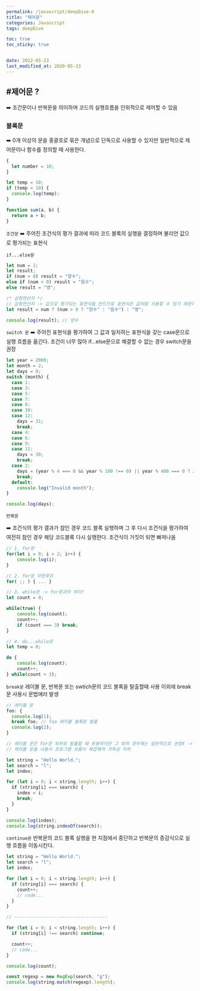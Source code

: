 ```yaml
---
permalink: /javascript/deepDive-8
title: "제어문"
categories: Javascript
tags: deepDive

toc: true
toc_sticky: true


date: 2022-05-23
last_modified_at: 2020-05-23
---
```


## #제어문 ?

➡️ 조건문이나 반복문을 의미하며 코드의 실행흐름을 인위적으로 제어할 수 있음

### 블록문

➡️ 0개 이상의 문을 중괄호로 묶은 개념으로 단독으로 사용할 수 있지만 일반적으로 제어문이나 함수를 정의할 때 사용한다.

```javascript
{
  let number = 10;
}

let temp = 10;
if (temp < 10) {
  console.log(temp);
}

function sum(a, b) {
  return a + b;
}
```

`조건문`
➡️ 주어진 조건식의 평가 결과에 따라 코드 블록의 실행을 결정하며 불리언 값으로 평가되는 표현식

`if...else문`

```javascript
let num = 2;
let result;
if (num > 0) result = "양수";
else if (num < 0) result = "음수";
else result = "영";

/* 삼항연산자 */
// 삼항연산자 -> 값으로 평가되는 표현식을 만드므로 표현식은 값처럼 사용할 수 있기 때문에 변수에 할당 가능
let result = num ? (num > 0 ? "양수" : "음수") : "영";

console.log(result); // 양수
```

`switch 문`
➡️ 주어진 표현식을 평가하여 그 값과 일치하는 표현식을 갖는 case문으로 실행 흐름을 옮긴다. 조건이 너무 많아 if...else문으로 해결할 수 없는 경우 switch문을 권장

```javascript
let year = 2000;
let month = 2;
let days = 0;
switch (month) {
  case 1:
  case 3:
  case 5:
  case 7:
  case 8:
  case 10:
  case 12:
    days = 31;
    break;
  case 4:
  case 6:
  case 9:
  case 11:
    days = 30;
    break;
  case 2:
    days = (year % 4 === 0 && year % 100 !== 0) || year % 400 === 0 ? 29 : 28;
    break;
  default:
    console.log("Invalid month");
}

console.log(days);
```

`반복문`

➡️ 조건식의 평가 결과가 참인 경우 코드 블록 실행하며 그 후 다시 조건식을 평가하여 여전히 참인 경우 해당 코드블록 다시 실행한다. 조건식이 거짓이 되면 빠져나옴

```javascript
// 1. for문
for(let i = 0; i < 2; i++) {
	console.log(i);
}

// 2. for문 무한루프
for( ;; ) { ... }

// 3. while문 -> for문과의 차이?
let count = 0;

while(true) {
	console.log(count);
	count++;
	if (count === 3) break;
}

// 4. do...while문
let temp = 0;

do {
	console.log(count);
	count++;
} while(count < 3);

```

`break문`
레이블 문, 반복문 또는 swtich문의 코드 블록을 탈출할때 사용 이외에 break문 사용시 문법에러 발생

```javascript
// 레이블 문
foo: {
  console.log(1);
  break foo; // foo 레이블 블록문 탈출
  console.log(2);
}

// 레이블 문은 for문 외부로 탈출할 때 유용하지만 그 밖의 경우에는 일반적으로 권장X ->
// 레이블 문을 사용시 프로그램 흐름이 복잡해져 가독성 저하

let string = "Hello World.";
let search = "l";
let index;

for (let i = 0; i < string.length; i++) {
  if (string[i] === search) {
    index = i;
    break;
  }
}

console.log(index);
console.log(string.indexOf(search));
```

`continue문`
반복문의 코드 블록 실행을 현 지점에서 중단하고 반복문의 증감식으로 실행 흐름을 이동시킨다.

```javascript
let string = "Hello World.";
let search = "l";
let index;

for (let i = 0; i < string.length; i++) {
  if (string[i] === search) {
    count++;
    // code...
  }
}

// -----------------------------------

for (let i = 0; i < string.length; i++) {
  if (string[i] !== search) continue;

  count++;
  // code...
}

console.log(count);

const regexp = new RegExp(search, "g");
console.log(string.match(regexp).length);
```
